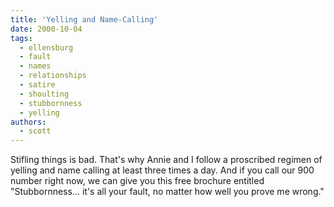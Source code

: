 ```yaml
---
title: 'Yelling and Name-Calling'
date: 2000-10-04
tags:
  - ellensburg
  - fault
  - names
  - relationships
  - satire
  - shoulting
  - stubbornness
  - yelling
authors:
  - scott
---
```


Stifling things is bad. That's why Annie and I follow a proscribed regimen of yelling and name calling at least three times a day. And if you call our 900 number right now, we can give you this free brochure entitled "Stubbornness... it's all your fault, no matter how well you prove me wrong."
